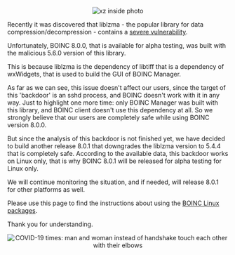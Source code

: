<p align="center">
  <img src="https://blogger.googleusercontent.com/img/b/R29vZ2xl/AVvXsEjZT8k2Qn3QqFP6irk-ndLuTb1cUena-KRNDIMnEuZTy_cUlJCNALklohTzQ8X_1bLNSB8VkylW__G5aBGfRyZTLH6C9uD_h505BWwxQOgaarwSR-MXZ5AHN2od5xiI6WmSsJxDe9MnXiZNmTiSv4f08PpMbgUeQCEnbevnjONldZ4xEZALRT_bR8zpAfiO/w647-h486/74f1822a50ba58c7.jpeg" alt="xz inside photo"/>
</p>

Recently it was discovered that liblzma - the popular library for data compression/decompression - contains a [severe vulnerability](https://tukaani.org/xz-backdoor/).

Unfortunately, BOINC 8.0.0, that is available for alpha testing, was built with the malicious 5.6.0 version of this library.

This is because liblzma is the dependency of libtiff that is a dependency of wxWidgets, that is used to build the GUI of BOINC Manager.

As far as we can see, this issue doesn't affect our users, since the target of this 'backdoor' is an sshd process, and BOINC doesn't work with it in any way. Just to highlight one more time: only BOINC Manager was built with this library, and BOINC client doesn't use this dependency at all. So we strongly believe that our users are completely safe while using BOINC version 8.0.0.

But since the analysis of this backdoor is not finished yet, we have decided to build another release 8.0.1 that downgrades the liblzma version to 5.4.4 that is completely safe. According to the available data, this backdoor works on Linux only, that is why BOINC 8.0.1 will be released for alpha testing for Linux only.

We will continue monitoring the situation, and if needed, will release 8.0.1 for other platforms as well.

Please use this page to find the instructions about using the [BOINC Linux packages](https://boinc.berkeley.edu/linux_install.php).

Thank you for understanding.

<p align="center">
  <img src="https://blogger.googleusercontent.com/img/b/R29vZ2xl/AVvXsEjTmxMxc7mfxobQJF-0ygdqhtEvP6rfkL4VItg9GbJgxpp7pGr5wAmlJaW0nDPE73m3VHsWZf93GM4q6A5WStCBjia7TE_FVcSEaHndvu408IwdBbRiyfhFxQ0ZB-los2nG1PgapRWpVRs4XLWb1iWw3B5Vr5K_Xp8LtRN08Kivt1TN1vGrPCw8JYVbfoLM/w642-h362/maxime-GsuoClhxMDE-unsplash.jpg" alt="COVID-19 times: man and woman instead of handshake touch each other with their elbows"/>
</p>
